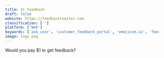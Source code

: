```yaml
---
title: $1 Feedback
draft: false 
website: https://feedbacktoaster.com
classification: ['']
platform: ['Web']
keywords: ['ask_user', 'customer_feedback_portal', 'emojicom.io', 'feedbot_by_surveysparrow', 'feedback_tools', 'feedier', 'incoming_feedback_by_hotjar', 'kampsite', 'lookback_live', 'luego', 'myeffecto', 'nom_nom', 'shipright', 'survicate', 'timeline.io', 'uxcam', 'uxtesting', 'userback', 'yafi', 'yesinsights', 'zittly', 'productboard', 'userinput.io']
image: logo.png
---
```

Would you pay $1 to get feedback?
